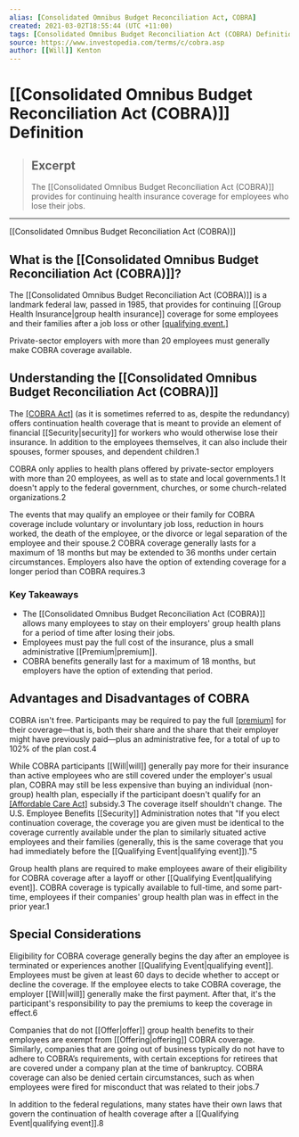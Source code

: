 ```yaml
---
alias: [Consolidated Omnibus Budget Reconciliation Act, COBRA]
created: 2021-03-02T18:55:44 (UTC +11:00)
tags: [Consolidated Omnibus Budget Reconciliation Act (COBRA) Definition, Consolidated Omnibus Budget Reconciliation Act (COBRA)]
source: https://www.investopedia.com/terms/c/cobra.asp
author: [[Will]] Kenton
---
```


# [[Consolidated Omnibus Budget Reconciliation Act (COBRA)]] Definition

> ## Excerpt
> The [[Consolidated Omnibus Budget Reconciliation Act (COBRA)]] provides for continuing health insurance coverage for employees who lose their jobs.

---

[[Consolidated Omnibus Budget Reconciliation Act (COBRA)]]
## What is the [[Consolidated Omnibus Budget Reconciliation Act (COBRA)]]?

The [[Consolidated Omnibus Budget Reconciliation Act (COBRA)]] is a landmark federal law, passed in 1985, that provides for continuing [[Group Health Insurance|group health insurance]] coverage for some employees and their families after a job loss or other [[qualifying event.]](https://www.investopedia.com/terms/q/qualifying-event.asp)

Private-sector employers with more than 20 employees must generally make COBRA coverage available.

## Understanding the [[Consolidated Omnibus Budget Reconciliation Act (COBRA)]]

The [[COBRA Act]](https://www.investopedia.com/articles/insurance/11/intro-cobra-health-insurance.asp) (as it is sometimes referred to as, despite the redundancy) offers continuation health coverage that is meant to provide an element of financial [[Security|security]] for workers who would otherwise lose their insurance. In addition to the employees themselves, it can also include their spouses, former spouses, and dependent children.1

COBRA only applies to health plans offered by private-sector employers with more than 20 employees, as well as to state and local governments.1 It doesn't apply to the federal government, churches, or some church-related organizations.2

The events that may qualify an employee or their family for COBRA coverage include voluntary or involuntary job loss, reduction in hours worked, the death of the employee, or the divorce or legal separation of the employee and their spouse.2 COBRA coverage generally lasts for a maximum of 18 months but may be extended to 36 months under certain circumstances. Employers also have the option of extending coverage for a longer period than COBRA requires.3

### Key Takeaways

-   The [[Consolidated Omnibus Budget Reconciliation Act (COBRA)]] allows many employees to stay on their employers' group health plans for a period of time after losing their jobs.
-   Employees must pay the full cost of the insurance, plus a small administrative [[Premium|premium]].
-   COBRA benefits generally last for a maximum of 18 months, but employers have the option of extending that period.

## Advantages and Disadvantages of COBRA

COBRA isn't free. Participants may be required to pay the full [[premium]](https://www.investopedia.com/terms/p/[[Premium|premium]].asp) for their coverage—that is, both their share and the share that their employer might have previously paid—plus an administrative fee, for a total of up to 102% of the plan cost.4

While COBRA participants [[Will|will]] generally pay more for their insurance than active employees who are still covered under the employer's usual plan, COBRA may still be less expensive than buying an individual (non-group) health plan, especially if the participant doesn't qualify for an [[Affordable Care Act]](https://www.investopedia.com/terms/a/affordable-care-act.asp) subsidy.3 The coverage itself shouldn't change. The U.S. Employee Benefits [[Security]] Administration notes that "If you elect continuation coverage, the coverage you are given must be identical to the coverage currently available under the plan to similarly situated active employees and their families (generally, this is the same coverage that you had immediately before the [[Qualifying Event|qualifying event]])."5

Group health plans are required to make employees aware of their eligibility for COBRA coverage after a layoff or other [[Qualifying Event|qualifying event]]. COBRA coverage is typically available to full-time, and some part-time, employees if their companies' group health plan was in effect in the prior year.1

## Special Considerations

Eligibility for COBRA coverage generally begins the day after an employee is terminated or experiences another [[Qualifying Event|qualifying event]]. Employees must be given at least 60 days to decide whether to accept or decline the coverage. If the employee elects to take COBRA coverage, the employer [[Will|will]] generally make the first payment. After that, it's the participant's responsibility to pay the premiums to keep the coverage in effect.6

Companies that do not [[Offer|offer]] group health benefits to their employees are exempt from [[Offering|offering]] COBRA coverage. Similarly, companies that are going out of business typically do not have to adhere to COBRA’s requirements, with certain exceptions for retirees that are covered under a company plan at the time of bankruptcy. COBRA coverage can also be denied certain circumstances, such as when employees were fired for misconduct that was related to their jobs.7

In addition to the federal regulations, many states have their own laws that govern the continuation of health coverage after a [[Qualifying Event|qualifying event]].8
